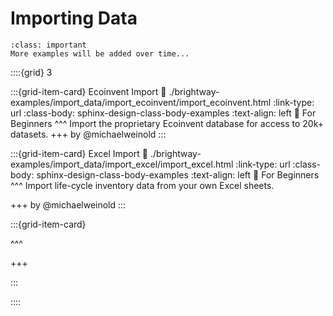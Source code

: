 # Importing Data

```{admonition} Work in Progress!
:class: important
More examples will be added over time...
```

::::{grid} 3

:::{grid-item-card} Ecoinvent Import
:link: ./brightway-examples/import_data/import_ecoinvent/import_ecoinvent.html
:link-type: url
:class-body: sphinx-design-class-body-examples
:text-align: left
🥉 For Beginners
^^^
Import the proprietary Ecoinvent database for access to 20k+ datasets.
+++
by @michaelweinold
:::

:::{grid-item-card} Excel Import
:link: ./brightway-examples/import_data/import_excel/import_excel.html
:link-type: url
:class-body: sphinx-design-class-body-examples
:text-align: left
🥉 For Beginners
^^^
Import life-cycle inventory data from your own Excel sheets.

+++
by @michaelweinold
:::

:::{grid-item-card}

^^^

+++

:::

::::
